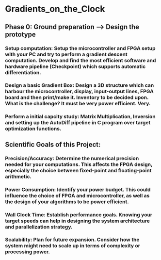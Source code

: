 # Gradients_on_the_Clock


## Phase 0: Ground preparation --> Design the prototype

### Setup computation: Setup the microcontroller and FPGA setup with your PC and try to perform a gradient descent computation. Develop and find the most efficient software and hardware pipeline (Checkpoint) which supports automatic differentiation.

### Design a basic Gradient Box: Design a 3D structure which can harbour the microcontroller, display, input-output lines, FPGA board and then print/make it. Inventory to be decided upon. What is the challenge? It must be very power efficient. Very.

### Perform a initial capcity study: Matrix Multiplication, Inversion and setting up the AutoDiff pipeline in C program over target optimization functions.

## Scientific Goals of this Project:

### Precision/Accuracy: Determine the numerical precision needed for your computations. This affects the FPGA design, especially the choice between fixed-point and floating-point arithmetic.
### Power Consumption: Identify your power budget. This could influence the choice of FPGA and microcontroller, as well as the design of your algorithms to be power efficient.
### Wall Clock Time: Establish performance goals. Knowing your target speeds can help in designing the system architecture and parallelization strategy.
### Scalability: Plan for future expansion. Consider how the system might need to scale up in terms of complexity or processing power.
